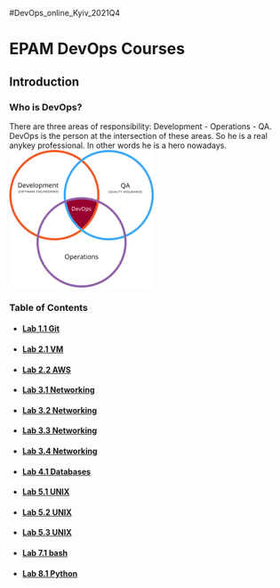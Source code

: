 #DevOps_online_Kyiv_2021Q4
<h1>EPAM DevOps Courses</h1>
<h2>Introduction</h2>
<h3>Who is DevOps?</h3>
There are three areas of responsibility: Development - Operations - QA.
DevOps is the person at the intersection of these areas.
So he is a real anykey professional. In other words he is a hero nowadays.
<img src=devops.png>
<h3>Table of Contents</h3>
<ul>
<li><h4><a href=m1/task1.1/readme.md>Lab 1.1 Git</a></h4>
<li><h4><a href=m2/task2.1/readme.md>Lab 2.1 VM</a></h4>
<li><h4><a href=m2/task2.2/readme.md>Lab 2.2 AWS</a></h4>
<li><h4><a href=m3/task3.1/readme.md>Lab 3.1 Networking</a></h4>
<li><h4><a href=m3/task3.2/readme.md>Lab 3.2 Networking</a></h4>
<li><h4><a href=m3/task3.3/readme.md>Lab 3.3 Networking</a></h4>
<li><h4><a href=m3/task3.4/readme.md>Lab 3.4 Networking</a></h4>
<li><h4><a href=m4/task4.1/readme.md>Lab 4.1 Databases</a></h4>
<li><h4><a href=m5/task5.1/readme.md>Lab 5.1 UNIX</a></h4>
<li><h4><a href=m5/task5.2/readme.md>Lab 5.2 UNIX</a></h4>
<li><h4><a href=m5/task5.3/readme.md>Lab 5.3 UNIX</a></h4>
<li><h4><a href=m7/task7.1/readme.md>Lab 7.1 bash</a></h4>
<li><h4><a href=m8/task8.1/readme.md>Lab 8.1 Python</a></h4>
</ul>
